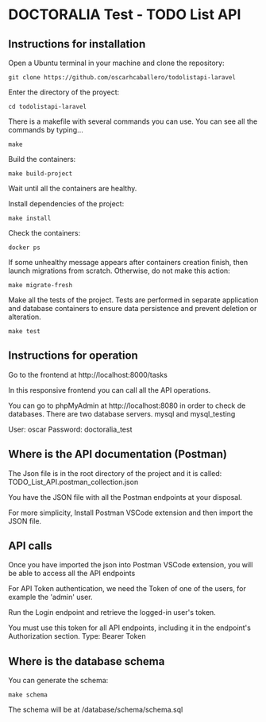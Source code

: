 # DOCTORALIA Test - TODO List API 

## Instructions for installation
Open a Ubuntu terminal in your machine and clone the repository:

    git clone https://github.com/oscarhcaballero/todolistapi-laravel

Enter the directory of the proyect:

    cd todolistapi-laravel

There is a makefile with several commands you can use.
You can see all the commands by typing... 

    make

Build the containers:
    
    make build-project

Wait until all the containers are healthy. 


Install dependencies of the project:

    make install

Check the containers:
 
    docker ps

If some unhealthy message appears after containers creation finish,
then launch migrations from scratch. Otherwise, do not make this action:

    make migrate-fresh   



Make all the tests of the project.
Tests are performed in separate application and database containers to ensure data persistence and prevent deletion or alteration.

    make test


## Instructions for operation
    
Go to the frontend at  http://localhost:8000/tasks

In this responsive frontend you can call all the API operations.


You can go to phpMyAdmin at http://localhost:8080
in order to check de databases. There are two database servers. mysql and mysql_testing

User: oscar 
Password: doctoralia_test


## Where is the API documentation (Postman)
The Json file is in the root directory of the project and it is called:
    TODO_List_API.postman_collection.json

You have the JSON file with all the Postman endpoints at your disposal. 

For more simplicity, Install Postman VSCode extension and then import the JSON file.



## API calls
Once you have imported the json into Postman VSCode extension, you will be able to access all the API endpoints

For API Token authentication, we need the Token of one of the users, for example the 'admin' user.

Run the Login endpoint and retrieve the logged-in user's token.

You must use this token for all API endpoints, including it in the endpoint's Authorization section. 
Type: Bearer Token



## Where is the database schema
You can generate the schema: 
    
    make schema

The schema will be at /database/schema/schema.sql